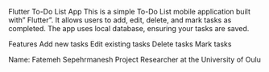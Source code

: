 Flutter To-Do List App
This is a simple To-Do List mobile application built with” Flutter”. It allows users to add, edit, delete, and mark tasks as completed. The app uses local database, ensuring your tasks are saved.

Features
Add new tasks
Edit existing tasks
Delete tasks
Mark tasks


Name: Fatemeh Sepehrmanesh
Project Researcher at the University of Oulu
